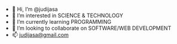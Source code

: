 - 👋  Hi, I’m @judijasa
- 👀  I’m interested in SCIENCE & TECHNOLOGY
- 🌱  I’m currently learning PROGRAMMING
- 💞️  I’m looking to collaborate on SOFTWARE/WEB DEVELOPMENT 
- 📫  judijasa@gmail.com

<!---
judijasa/judijasa is a ✨ special ✨ repository because its `README.md` (this file) appears on your GitHub profile.
You can click the Preview link to take a look at your changes.
--->
